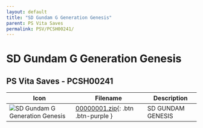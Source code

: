 ```yaml
---
layout: default
title: "SD Gundam G Generation Genesis"
parent: PS Vita Saves
permalink: PSV/PCSH00241/
---
```

# SD Gundam G Generation Genesis

## PS Vita Saves - PCSH00241

| Icon | Filename | Description |
|------|----------|-------------|
| ![SD Gundam G Generation Genesis](https://github.com/bucanero/apollo-vita/raw/main/sce_sys/icon0.png) | [00000001.zip](00000001.zip){: .btn .btn-purple } | SD GUNDAM GENESIS   |
